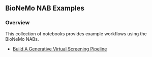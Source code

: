 ## BioNeMo NAB Examples

### Overview
This collection of notebooks provides example workflows using the BioNeMo NABs.

 - [Build A Generative Virtual Screening Pipeline](generative-virtual-screening/generative-virtual-screening.ipynb)

